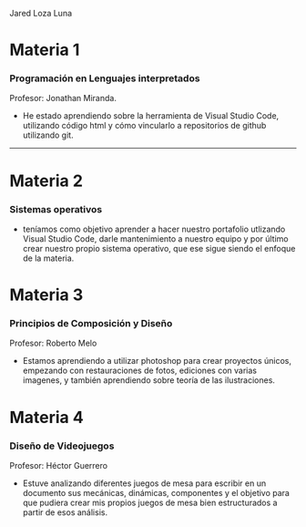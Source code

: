 Jared Loza Luna

# Materia 1
### Programación en Lenguajes interpretados
Profesor: Jonathan Miranda.
- He estado aprendiendo sobre la herramienta de Visual Studio Code, utilizando código html y cómo vincularlo a repositorios de github utilizando git.
---
# Materia 2
### Sistemas operativos
- teníamos como objetivo aprender a hacer nuestro portafolio utlizando Visual Studio Code, darle mantenimiento a nuestro equipo y por último crear nuestro propio sistema operativo, que ese sigue siendo el enfoque de la materia.
# Materia 3
### Principios de Composición y Diseño
Profesor: Roberto Melo
- Estamos aprendiendo a utilizar photoshop para crear proyectos únicos, empezando con restauraciones de fotos, ediciones con varias imagenes, y también aprendiendo sobre teoría de las ilustraciones.
# Materia 4
### Diseño de Videojuegos
Profesor: Héctor Guerrero
- Estuve analizando diferentes juegos de mesa para escribir en un documento sus mecánicas, dinámicas, componentes y el objetivo para que pudiera crear mis propios juegos de mesa bien estructurados a partir de esos análisis.